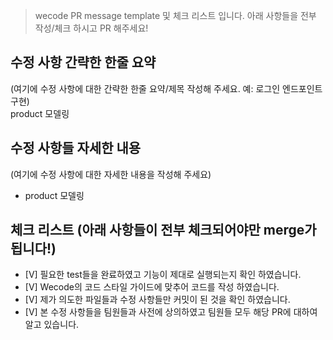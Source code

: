 >wecode PR message template 및 체크 리스트 입니다. 
아래 사항들을 전부 작성/체크 하시고 PR 해주세요!

## 수정 사항 간략한 한줄 요약
(여기에 수정 사항에 대한 간략한 한줄 요약/제목 작성해 주세요. 예: 로그인 엔드포인트 구현)       
product 모델링         
		 
## 수정 사항들 자세한 내용
(여기에 수정 사항에 대한 자세한 내용을 작성해 주세요)
- product 모델링


## 체크 리스트 (아래 사항들이 전부 체크되어야만 merge가 됩니다!)
- [V] 필요한 test들을 완료하였고 기능이 제대로 실행되는지 확인 하였습니다.
- [V] Wecode의 코드 스타일 가이드에 맞추어 코드를 작성 하였습니다.
- [V] 제가 의도한 파일들과 수정 사항들만 커밋이 된 것을 확인 하였습니다.
- [V] 본 수정 사항들을 팀원들과 사전에 상의하였고 팀원들 모두 해당 PR에 대하여 알고 있습니다.
